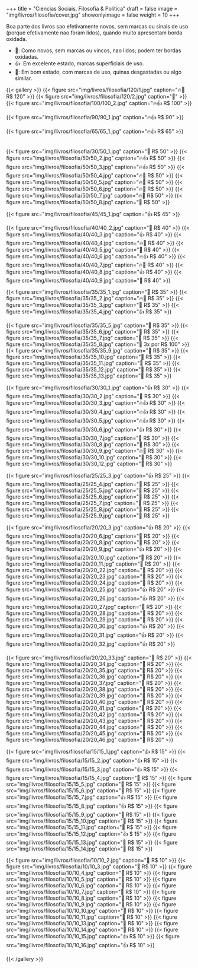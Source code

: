 +++
title = "Ciencias Sociais, Filosofia & Politica"
draft = false
image = "img/livros/filosofia/cover.jpg"
showonlyimage = false
weight = 10
+++
<!--more-->

Boa parte dos livros sao efetivamente novos, sem marcas ou sinais de uso (porque efetivamente nao foram lidos), quando muito apresentam borda oxidada.

- 💖: Como novos, sem marcas ou vincos, nao lidos; podem ter bordas oxidadas.
- 👍: Em excelente estado, marcas superficiais de uso.
- 🤔: Em bom estado, com marcas de uso, quinas desgastadas ou algo similar. 

{{< gallery >}}
{{< figure src="img/livros/filosofia/120/1.jpg" caption="🔥🤔 R$ 120" >}}
{{< figure src="img/livros/filosofia/120/2.jpg" caption="🤔" >}}
{{< figure src="img/livros/filosofia/100/100_2.jpg" caption="🔥👍 R$ 100" >}}

{{< figure src="img/livros/filosofia/90/90_1.jpg" caption="🔥👍 R$ 90" >}}

{{< figure src="img/livros/filosofia/65/65_1.jpg" caption="🔥👍 R$ 65" >}}

\
{{< figure src="img/livros/filosofia/30/50_1.jpg" caption="💖 R$ 50" >}}
{{< figure src="img/livros/filosofia/50/50_2.jpg" caption="🔥👍 R$ 50" >}}
{{< figure src="img/livros/filosofia/50/50_3.jpg" caption="🔥👍 R$ 50" >}}
{{< figure src="img/livros/filosofia/50/50_4.jpg" caption="🔥💖 R$ 50" >}}
{{< figure src="img/livros/filosofia/50/50_5.jpg" caption="🔥💖 R$ 50" >}}
{{< figure src="img/livros/filosofia/50/50_6.jpg" caption="🔥💖 R$ 50" >}}
{{< figure src="img/livros/filosofia/50/50_7.jpg" caption="🔥💖 R$ 50" >}}
{{< figure src="img/livros/filosofia/50/50_8.jpg" caption="💖 R$ 50" >}}


{{< figure src="img/livros/filosofia/45/45_1.jpg" caption="👍 R$ 45" >}}

{{< figure src="img/livros/filosofia/40/40_2.jpg" caption="🤔 R$ 40" >}}
{{< figure src="img/livros/filosofia/40/40_3.jpg" caption="👍 R$ 40" >}}
{{< figure src="img/livros/filosofia/40/40_4.jpg" caption="🔥💖 R$ 40" >}}
{{< figure src="img/livros/filosofia/40/40_5.jpg" caption="💖 R$ 40" >}}
{{< figure src="img/livros/filosofia/40/40_6.jpg" caption="🔥👍 R$ 40" >}}
{{< figure src="img/livros/filosofia/40/40_7.jpg" caption="🔥🤔 R$ 40" >}}
{{< figure src="img/livros/filosofia/40/40_8.jpg" caption="👍 R$ 40" >}}
{{< figure src="img/livros/filosofia/40/40_9.jpg" caption="💖 R$ 40" >}}

{{< figure src="img/livros/filosofia/35/35_1.jpg" caption="💖 R$ 35" >}}
{{< figure src="img/livros/filosofia/35/35_2.jpg"  caption="🔥🤔 R$ 35" >}}
{{< figure src="img/livros/filosofia/35/35_3.jpg"  caption="💖 R$ 35" >}}
{{< figure src="img/livros/filosofia/35/35_4.jpg"  caption="👍 R$ 35" >}}

{{< figure src="img/livros/filosofia/35/35_5.jpg"  caption="💖 R$ 35" >}}
{{< figure src="img/livros/filosofia/35/35_6.jpg"  caption="💖 R$ 35" >}}
{{< figure src="img/livros/filosofia/35/35_7.jpg"  caption="💖 R$ 35" >}}
{{< figure src="img/livros/filosofia/35/35_8.jpg"  caption="💖 3x por R$ 100" >}}
{{< figure src="img/livros/filosofia/35/35_9.jpg"  caption="💖 R$ 35" >}}
{{< figure src="img/livros/filosofia/35/35_10.jpg"  caption="💖 R$ 35" >}}
{{< figure src="img/livros/filosofia/35/35_11.jpg"  caption="💖 R$ 35" >}}
{{< figure src="img/livros/filosofia/35/35_12.jpg"  caption="💖 R$ 35" >}}
{{< figure src="img/livros/filosofia/35/35_13.jpg"  caption="💖 R$ 35" >}}

{{< figure src="img/livros/filosofia/30/30_1.jpg" caption="👍 R$ 30" >}}
{{< figure src="img/livros/filosofia/30/30_2.jpg" caption="🤔 R$ 30" >}}
{{< figure src="img/livros/filosofia/30/30_3.jpg" caption="🔥👍 R$ 30" >}}
{{< figure src="img/livros/filosofia/30/30_4.jpg" caption="🔥👍 R$ 30" >}}
{{< figure src="img/livros/filosofia/30/30_5.jpg" caption="🔥👍 R$ 30" >}}
{{< figure src="img/livros/filosofia/30/30_6.jpg" caption="👍 R$ 30" >}}
{{< figure src="img/livros/filosofia/30/30_7.jpg" caption="💖 R$ 30" >}}
{{< figure src="img/livros/filosofia/30/30_8.jpg" caption="💖 R$ 30" >}}
{{< figure src="img/livros/filosofia/30/30_9.jpg" caption="🔥💖 R$ 30" >}}
{{< figure src="img/livros/filosofia/30/30_10.jpg" caption="💖 R$ 30" >}}
{{< figure src="img/livros/filosofia/30/30_12.jpg" caption="💖 R$ 30" >}}



{{< figure src="img/livros/filosofia/25/25_3.jpg" caption="👍 R$ 25" >}}
{{< figure src="img/livros/filosofia/25/25_4.jpg" caption="💖 R$ 25" >}}
{{< figure src="img/livros/filosofia/25/25_5.jpg" caption="💖 R$ 25" >}}
{{< figure src="img/livros/filosofia/25/25_6.jpg" caption="🤔 R$ 25" >}}
{{< figure src="img/livros/filosofia/25/25_7.jpg" caption="💖 R$ 25" >}}
{{< figure src="img/livros/filosofia/25/25_8.jpg" caption="🤔 R$ 25" >}}
{{< figure src="img/livros/filosofia/25/25_9.jpg" caption="🤔 R$ 25" >}}


{{< figure src="img/livros/filosofia/20/20_3.jpg" caption="👍 R$ 20" >}}
{{< figure src="img/livros/filosofia/20/20_6.jpg" caption="💖 R$ 20" >}}
{{< figure src="img/livros/filosofia/20/20_8.jpg" caption="💖 R$ 20" >}}
{{< figure src="img/livros/filosofia/20/20_9.jpg" caption="👍 R$ 20" >}}
{{< figure src="img/livros/filosofia/20/20_10.jpg" caption="🤔 R$ 20" >}}
{{< figure src="img/livros/filosofia/20/20_11.jpg" caption="🤔 R$ 20" >}}
{{< figure src="img/livros/filosofia/20/20_22.jpg" caption="🤔 R$ 20" >}}
{{< figure src="img/livros/filosofia/20/20_23.jpg" caption="🤔 R$ 20" >}}
{{< figure src="img/livros/filosofia/20/20_24.jpg" caption="🤔 R$ 20" >}}
{{< figure src="img/livros/filosofia/20/20_25.jpg" caption="👍 R$ 20" >}}
{{< figure src="img/livros/filosofia/20/20_26.jpg" caption="👍 R$ 20" >}}
{{< figure src="img/livros/filosofia/20/20_27.jpg" caption="🤔 R$ 20" >}}
{{< figure src="img/livros/filosofia/20/20_28.jpg" caption="🤔 R$ 20" >}}
{{< figure src="img/livros/filosofia/20/20_29.jpg" caption="🤔 R$ 20" >}}
{{< figure src="img/livros/filosofia/20/20_30.jpg" caption="👍 R$ 20" >}}
{{< figure src="img/livros/filosofia/20/20_31.jpg" caption="👍 R$ 20" >}}
{{< figure src="img/livros/filosofia/20/20_32.jpg" caption="👍 R$ 20" >}}

{{< figure src="img/livros/filosofia/20/20_33.jpg" caption="💖 R$ 20" >}}
{{< figure src="img/livros/filosofia/20/20_34.jpg" caption="💖 R$ 20" >}}
{{< figure src="img/livros/filosofia/20/20_35.jpg" caption="💖 R$ 20" >}}
{{< figure src="img/livros/filosofia/20/20_36.jpg" caption="💖 R$ 20" >}}
{{< figure src="img/livros/filosofia/20/20_37.jpg" caption="💖 R$ 20" >}}
{{< figure src="img/livros/filosofia/20/20_38.jpg" caption="💖 R$ 20" >}}
{{< figure src="img/livros/filosofia/20/20_39.jpg" caption="💖 R$ 20" >}}
{{< figure src="img/livros/filosofia/20/20_40.jpg" caption="💖 R$ 20" >}}
{{< figure src="img/livros/filosofia/20/20_41.jpg" caption="💖 R$ 20" >}}
{{< figure src="img/livros/filosofia/20/20_42.jpg" caption="💖 R$ 20" >}}
{{< figure src="img/livros/filosofia/20/20_43.jpg" caption="💖 R$ 20" >}}
{{< figure src="img/livros/filosofia/20/20_44.jpg" caption="💖 R$ 20" >}}
{{< figure src="img/livros/filosofia/20/20_45.jpg" caption="💖 R$ 20" >}}
{{< figure src="img/livros/filosofia/20/20_46.jpg" caption="💖 R$ 20" >}}



{{< figure src="img/livros/filosofia/15/15_1.jpg" caption="👍 R$ 15" >}}
{{< figure src="img/livros/filosofia/15/15_2.jpg" caption="👍 R$ 15" >}}
{{< figure src="img/livros/filosofia/15/15_3.jpg" caption="👍 R$ 15" >}}
{{< figure src="img/livros/filosofia/15/15_4.jpg" caption="💖 R$ 15" >}}
{{< figure src="img/livros/filosofia/15/15_5.jpg" caption="💖 R$ 15" >}}
{{< figure src="img/livros/filosofia/15/15_6.jpg" caption="💖 R$ 15" >}}
{{< figure src="img/livros/filosofia/15/15_7.jpg" caption="👍 R$ 15" >}}
{{< figure src="img/livros/filosofia/15/15_8.jpg" caption="👍 R$ 15" >}}
{{< figure src="img/livros/filosofia/15/15_9.jpg" caption="🤔 R$ 15" >}}
{{< figure src="img/livros/filosofia/15/15_10.jpg" caption="🤔 R$ 15" >}}
{{< figure src="img/livros/filosofia/15/15_11.jpg" caption="💖 R$ 15" >}}
{{< figure src="img/livros/filosofia/15/15_12.jpg" caption="👍 $ 15" >}}
{{< figure src="img/livros/filosofia/15/15_13.jpg" caption="🤔 R$ 15" >}}
{{< figure src="img/livros/filosofia/15/15_14.jpg" caption="🤔 R$ 15" >}}



{{< figure src="img/livros/filosofia/10/10_2.jpg" caption="🤔 R$ 10" >}}
{{< figure src="img/livros/filosofia/10/10_3.jpg" caption="🤔 R$ 10" >}}
{{< figure src="img/livros/filosofia/10/10_4.jpg" caption="🤔 R$ 10" >}}
{{< figure src="img/livros/filosofia/10/10_5.jpg" caption="💖 R$ 10" >}}
{{< figure src="img/livros/filosofia/10/10_6.jpg" caption="💖 R$ 10" >}}
{{< figure src="img/livros/filosofia/10/10_7.jpg" caption="💖 R$ 10" >}}
{{< figure src="img/livros/filosofia/10/10_8.jpg" caption="💖 R$ 10" >}}
{{< figure src="img/livros/filosofia/10/10_9.jpg" caption="💖 R$ 10" >}}
{{< figure src="img/livros/filosofia/10/10_10.jpg" caption="💖 R$ 10" >}}
{{< figure src="img/livros/filosofia/10/10_11.jpg" caption="💖 R$ 10" >}}
{{< figure src="img/livros/filosofia/10/10_13.jpg" caption="🤔 R$ 10" >}}
{{< figure src="img/livros/filosofia/10/10_14.jpg" caption="🤔 R$ 10" >}}
{{< figure src="img/livros/filosofia/10/10_15.jpg" caption="👍 R$ 10" >}}
{{< figure src="img/livros/filosofia/10/10_16.jpg" caption="👍 R$ 10" >}}

{{< /gallery >}}



